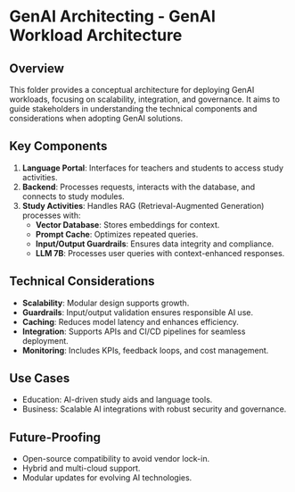 # GenAI Architecting - GenAI Workload Architecture

## Overview
This folder provides a conceptual architecture for deploying GenAI workloads, focusing on scalability, integration, and governance. It aims to guide stakeholders in understanding the technical components and considerations when adopting GenAI solutions.

## Key Components
1. **Language Portal**: Interfaces for teachers and students to access study activities.
2. **Backend**: Processes requests, interacts with the database, and connects to study modules.
3. **Study Activities**: Handles RAG (Retrieval-Augmented Generation) processes with:
   - **Vector Database**: Stores embeddings for context.
   - **Prompt Cache**: Optimizes repeated queries.
   - **Input/Output Guardrails**: Ensures data integrity and compliance.
   - **LLM 7B**: Processes user queries with context-enhanced responses.

## Technical Considerations
- **Scalability**: Modular design supports growth.
- **Guardrails**: Input/output validation ensures responsible AI use.
- **Caching**: Reduces model latency and enhances efficiency.
- **Integration**: Supports APIs and CI/CD pipelines for seamless deployment.
- **Monitoring**: Includes KPIs, feedback loops, and cost management.

## Use Cases
- Education: AI-driven study aids and language tools.
- Business: Scalable AI integrations with robust security and governance.

## Future-Proofing
- Open-source compatibility to avoid vendor lock-in.
- Hybrid and multi-cloud support.
- Modular updates for evolving AI technologies.


